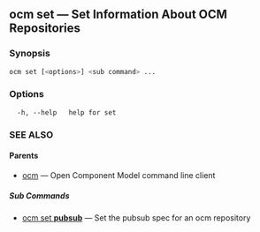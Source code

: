 ## ocm set &mdash; Set Information About OCM Repositories

### Synopsis

```bash
ocm set [<options>] <sub command> ...
```

### Options

```text
  -h, --help   help for set
```

### SEE ALSO

#### Parents

* [ocm](ocm.md)	 &mdash; Open Component Model command line client


##### Sub Commands

* [ocm set <b>pubsub</b>](ocm_set_pubsub.md)	 &mdash; Set the pubsub spec for an ocm repository

